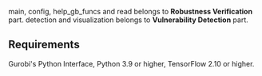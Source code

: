 main, config, help_gb_funcs and read belongs to **Robustness Verification** part.
detection and visualization belongs to **Vulnerability Detection** part.

## Requirements
Gurobi's Python Interface, Python 3.9 or higher, TensorFlow 2.10 or higher.

